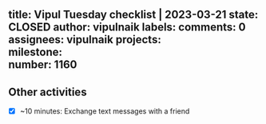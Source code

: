title:	Vipul Tuesday checklist | 2023-03-21
state:	CLOSED
author:	vipulnaik
labels:	
comments:	0
assignees:	vipulnaik
projects:	
milestone:	
number:	1160
--
## Other activities

- [x] ~10 minutes: Exchange text messages with a friend
